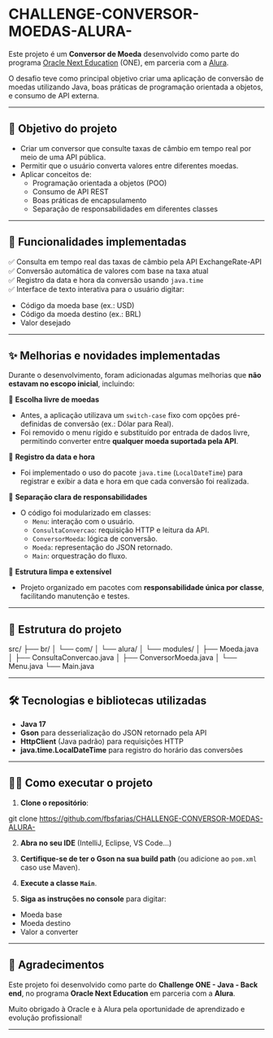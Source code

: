 # CHALLENGE-CONVERSOR-MOEDAS-ALURA-


Este projeto é um **Conversor de Moeda** desenvolvido como parte do programa [Oracle Next Education](https://www.oracle.com/br/education/oracle-next-education/) (ONE), em parceria com a [Alura](https://www.alura.com.br/).

O desafio teve como principal objetivo criar uma aplicação de conversão de moedas utilizando Java, boas práticas de programação orientada a objetos, e consumo de API externa.

---

## 🎯 Objetivo do projeto

- Criar um conversor que consulte taxas de câmbio em tempo real por meio de uma API pública.
- Permitir que o usuário converta valores entre diferentes moedas.
- Aplicar conceitos de:
    - Programação orientada a objetos (POO)
    - Consumo de API REST
    - Boas práticas de encapsulamento
    - Separação de responsabilidades em diferentes classes

---

## 🚀 Funcionalidades implementadas

✅ Consulta em tempo real das taxas de câmbio pela API ExchangeRate-API  
✅ Conversão automática de valores com base na taxa atual  
✅ Registro da data e hora da conversão usando `java.time`  
✅ Interface de texto interativa para o usuário digitar:
- Código da moeda base (ex.: USD)
- Código da moeda destino (ex.: BRL)
- Valor desejado

---

## ✨ Melhorias e novidades implementadas

Durante o desenvolvimento, foram adicionadas algumas melhorias que **não estavam no escopo inicial**, incluindo:

🌟 **Escolha livre de moedas**
- Antes, a aplicação utilizava um `switch-case` fixo com opções pré-definidas de conversão (ex.: Dólar para Real).
- Foi removido o menu rígido e substituído por entrada de dados livre, permitindo converter entre **qualquer moeda suportada pela API**.

🌟 **Registro da data e hora**
- Foi implementado o uso do pacote `java.time` (`LocalDateTime`) para registrar e exibir a data e hora em que cada conversão foi realizada.

🌟 **Separação clara de responsabilidades**
- O código foi modularizado em classes:
    - `Menu`: interação com o usuário.
    - `ConsultaConvercao`: requisição HTTP e leitura da API.
    - `ConversorMoeda`: lógica de conversão.
    - `Moeda`: representação do JSON retornado.
    - `Main`: orquestração do fluxo.

🌟 **Estrutura limpa e extensível**
- Projeto organizado em pacotes com **responsabilidade única por classe**, facilitando manutenção e testes.

---

## 📂 Estrutura do projeto

src/
├── br/
│ └── com/
│ └── alura/
│ └── modules/
│ ├── Moeda.java
│ ├── ConsultaConvercao.java
│ ├── ConversorMoeda.java
│ └── Menu.java
└── Main.java



---

## 🛠️ Tecnologias e bibliotecas utilizadas

- **Java 17**
- **Gson** para desserialização do JSON retornado pela API
- **HttpClient** (Java padrão) para requisições HTTP
- **java.time.LocalDateTime** para registro do horário das conversões

---

## 👨‍💻 Como executar o projeto

1. **Clone o repositório**:

git clone <https://github.com/fbsfarias/CHALLENGE-CONVERSOR-MOEDAS-ALURA->


2. **Abra no seu IDE** (IntelliJ, Eclipse, VS Code...)

3. **Certifique-se de ter o Gson na sua build path** (ou adicione ao `pom.xml` caso use Maven).

4. **Execute a classe `Main`**.

5. **Siga as instruções no console** para digitar:
- Moeda base
- Moeda destino
- Valor a converter

---

## 🙏 Agradecimentos

Este projeto foi desenvolvido como parte do **Challenge ONE - Java - Back end**, no programa **Oracle Next Education** em parceria com a **Alura**.

Muito obrigado à Oracle e à Alura pela oportunidade de aprendizado e evolução profissional!

---



